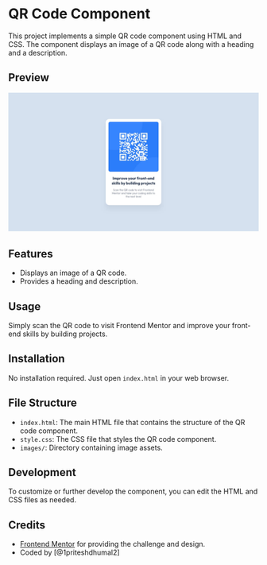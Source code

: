 # QR Code Component

This project implements a simple QR code component using HTML and CSS. The component displays an image of a QR code along with a heading and a description.

## Preview

![QR Code Component Preview](./screenshot.jpg)

## Features

- Displays an image of a QR code.
- Provides a heading and description.

## Usage

Simply scan the QR code to visit Frontend Mentor and improve your front-end skills by building projects.

## Installation

No installation required. Just open `index.html` in your web browser.

## File Structure

- `index.html`: The main HTML file that contains the structure of the QR code component.
- `style.css`: The CSS file that styles the QR code component.
- `images/`: Directory containing image assets.

## Development

To customize or further develop the component, you can edit the HTML and CSS files as needed.

## Credits

- [Frontend Mentor](https://www.frontendmentor.io) for providing the challenge and design.
- Coded by [@1priteshdhumal2]

